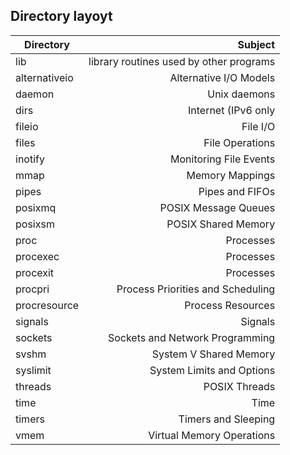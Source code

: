 ## Directory layoyt


| Directory     | Subject                                  |
| ------------- |-----------------------------------------:|
| lib           | library routines used by other programs  |
| alternativeio | Alternative I/O Models |
| daemon        | Unix daemons    |
| dirs          | Internet (IPv6 only    |
| fileio        | File I/O |
| files         | File Operations |
| inotify       | Monitoring File Events |
| mmap          | Memory Mappings |
| pipes         | Pipes and FIFOs |
| posixmq       | POSIX Message Queues |
| posixsm       | POSIX Shared Memory |
| proc          | Processes |
| procexec      | Processes |
| procexit      | Processes |
| procpri       | Process Priorities and Scheduling |
| procresource  | Process Resources |
| signals       | Signals |
| sockets       | Sockets and Network Programming |
| svshm         | System V Shared Memory |
| syslimit      | System Limits and Options |
| threads       | POSIX Threads |
| time          | Time     |
| timers        | Timers and Sleeping |
| vmem          | Virtual Memory Operations |
